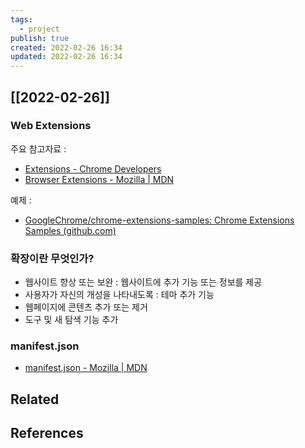 ```yaml
---
tags:
  - project
publish: true
created: 2022-02-26 16:34
updated: 2022-02-26 16:34
---
```


## [[2022-02-26]]

### Web Extensions

주요 참고자료 : 
- [Extensions - Chrome Developers](https://developer.chrome.com/docs/extensions/)
- [Browser Extensions - Mozilla | MDN](https://developer.mozilla.org/en-US/docs/Mozilla/Add-ons/WebExtensions)

예제 : 
- [GoogleChrome/chrome-extensions-samples: Chrome Extensions Samples (github.com)](https://github.com/GoogleChrome/chrome-extensions-samples)

### 확장이란 무엇인가?

- 웹사이트 향상 또는 보완 : 웹사이트에 추가 기능 또는 정보를 제공
- 사용자가 자신의 개성을 나타내도록 : 테마 추가 기능
- 웹페이지에 콘텐츠 추가 또는 제거
- 도구 및 새 탐색 기능 추가

### manifest.json

- [manifest.json - Mozilla | MDN](https://developer.mozilla.org/en-US/docs/Mozilla/Add-ons/WebExtensions/manifest.json)

## Related

## References
